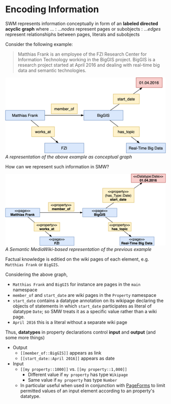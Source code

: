 # Encoding Information

SWM represents information conceptually in form of an **labeled directed acyclic graph** where ...
: ...*nodes* represent pages or subobjects
: ...*edges* represent relationshiphs between pages, literals and subobjects 

Consider the following example:

> Matthias Frank is an employee of the FZI Research Center for Information Technology working in the BigGIS project. BigGIS is a research project started at April 2016 and dealing with real-time big data and semantic technologies.

![Example](../../figures/data_model.png) _A representation of the above example as conceptual graph_

How can we represent such information in SMW?

![Example](../../figures/data_model_w_stereotypes.png) _A Semantic MediaWiki-based representation of the previous example_

Factual knowledge is editied on the wiki pages of each element, e.g. `Matthias Frank` or `BigGIS`.

Considering the above graph, 

* `Matthias Frank` and `BigGIS` for instance are pages in the `main` namespace
* `member_of` and `start_date` are wiki pages in the `Property` namespace
* `start_date` contains a datatype annotation on its wikipage declaring the objects of statements in which `start_date` participates as literal of datatype `Date`; so SMW treats it as a specific value rather than a wiki page.
* `April 2016` this is a literal without a separate wiki page

Thus, **datatypes** in property declarations control **input** and **output** (and some more things)

* Output  
    * `[[member_of::BigGIS]]` appears as link  
    * `[[start_date::April 2016]]` appears as date
* Input  
    * `[[my property::1000]]` vs. `[[my property::1,000]]`  
        * Different value if `my property` has type `Wikipage`  
        * Same value if `my property` has type `Number`
    * In particular useful when used in conjunction with [PageForms](https://www.mediawiki.org/wiki/Extension:Page_Forms) to limit permitted values of an input element according to an property's datatype.





